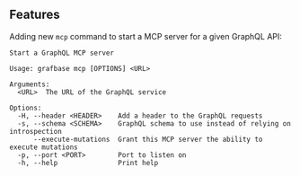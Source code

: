 ## Features

Adding new `mcp` command to start a MCP server for a given GraphQL API:

```text
Start a GraphQL MCP server

Usage: grafbase mcp [OPTIONS] <URL>

Arguments:
  <URL>  The URL of the GraphQL service

Options:
  -H, --header <HEADER>    Add a header to the GraphQL requests
  -s, --schema <SCHEMA>    GraphQL schema to use instead of relying on introspection
      --execute-mutations  Grant this MCP server the ability to execute mutations
  -p, --port <PORT>        Port to listen on
  -h, --help               Print help
```
